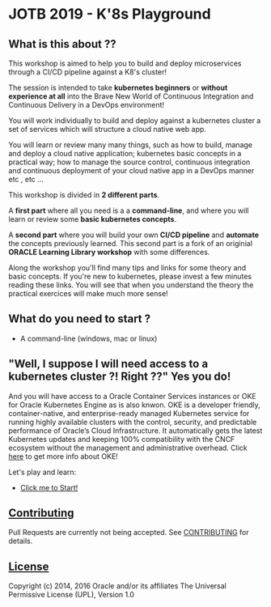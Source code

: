 # JOTB 2019 - K'8s Playground

## What is this about ??

This workshop is aimed to help you to build and deploy microservices through a CI/CD pipeline against a K8's cluster!

The session is intended to take **kubernetes beginners** or **without experience at all** into the Brave New World of Continuous Integration and Continuous Delivery in a DevOps environment!

You will work individually to build and deploy against a kubernetes cluster a set of services which will structure a cloud native web app.

You will learn or review many many things, such as how to build, manage and deploy a cloud native application; kubernetes basic concepts in a practical way; how to manage the source control, continuous integration and continuous deployment of your cloud native app in a DevOps manner etc , etc ...

This workshop is divided in **2 different parts**.

A **first part** where all you need is a a **command-line**, and where you will learn or review some **basic kubernetes concepts**.

A **second part** where you will build your own **CI/CD pipeline** and **automate** the concepts previously learned. This second part is a fork of an originial **ORACLE Learning Library workshop** with some differences. 

Along the workshop you'll find many tips and links for some theory and basic concepts. If you're new to kubernetes, please invest a few minutes reading these links. You will see that when you understand the theory the practical exercices will make much more sense!

## What do you need to start ?

- A command-line (windows, mac or linux)

## "Well, I suppose I will need access to a kubernetes cluster ?! Right ??" Yes you do!

And you will have access to a Oracle Container Services instances or OKE for Oracle Kubernetes Engine as is also knwon. OKE is a developer friendly, container-native, and enterprise-ready managed Kubernetes service for running highly available clusters with the control, security, and predictable performance of Oracle’s Cloud Infrastructure. It automatically gets the latest Kubernetes updates and keeping 100% compatibility with the CNCF ecosystem without the management and administrative overhead. Click [here](https://cloud.oracle.com/containers) to get more info about OKE! 

Let's play and learn:
  - [Click me to Start!](workshops/container-native-development/Intro.md)
   
## [Contributing](CONTRIBUTING.md)
Pull Requests are currently not being accepted. See [CONTRIBUTING](CONTRIBUTING.md) for details.

## [License](LICENSE.md)
Copyright (c) 2014, 2016 Oracle and/or its affiliates
The Universal Permissive License (UPL), Version 1.0
